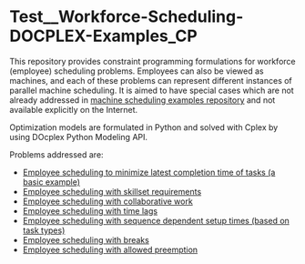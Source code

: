 # Test__Workforce-Scheduling-DOCPLEX-Examples_CP

This repository provides constraint programming formulations for workforce (employee) scheduling problems. Employees can also be viewed as machines, and each of these problems can represent different instances of parallel machine scheduling. It is aimed to have special cases which are not already addressed in [machine scheduling examples repository](https://github.com/ErayCakici/Machine-Scheduling-DOCPLEX-Examples_CP) and not available explicitly on the Internet.

Optimization models are formulated in Python and solved with Cplex by using DOcplex Python Modeling API.

Problems addressed are:

- [Employee scheduling to minimize latest completion time of tasks (a basic example)](https://github.com/ErayCakici/Test__Workforce-Scheduling-DOCPLEX-Examples_CP/blob/main/00_Basic.ipynb)
- [Employee scheduling with skillset requirements](https://github.com/ErayCakici/Test__Workforce-Scheduling-DOCPLEX-Examples_CP/blob/main/01_Skills.ipynb)
- [Employee scheduling with collaborative work](https://github.com/ErayCakici/Test__Workforce-Scheduling-DOCPLEX-Examples_CP/blob/main/02_Collaborative.ipynb)
- [Employee scheduling with time lags](https://github.com/ErayCakici/Test__Workforce-Scheduling-DOCPLEX-Examples_CP/blob/main/03_TimeLags.ipynb)
- [Employee scheduling with sequence dependent setup times (based on task types)](https://github.com/ErayCakici/Test__Workforce-Scheduling-DOCPLEX-Examples_CP/blob/main/04_SeqDep.ipynb)
- [Employee scheduling with breaks](https://github.com/ErayCakici/Test__Workforce-Scheduling-DOCPLEX-Examples_CP/blob/main/05_Breaks.ipynb)
- [Employee scheduling with allowed preemption](https://github.com/ErayCakici/Test__Workforce-Scheduling-DOCPLEX-Examples_CP/blob/main/06_Preemption.ipynb)
